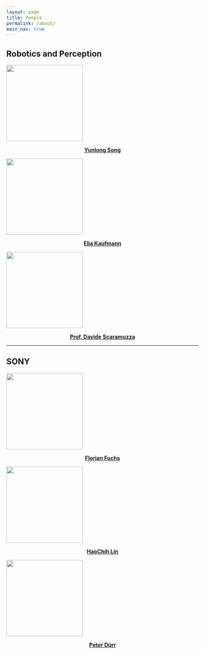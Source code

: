 ```yaml
---
layout: page
title: People 
permalink: /about/
main_nav: true
---
```


<h2 class="text-center">
  Robotics and Perception 
</h2>

<div id="people">
  <div class="inline-block">
    <a href="http://yun-long.github.io/">
    <img class="circular--square" src="{{site.baseurl}}/assets/people/yunlong.jpg" style="width: 200px">
    <p style="text-align:center"><strong>Yunlong Song</strong></p>
    </a>
  </div>
  <div class="inline-block">
    <a href="https://kelia.github.io/">
    <img class="circular--square" src="{{site.baseurl}}/assets/people/elia.png" style="width: 200px">
    <p style="text-align:center"><strong>Elia Kaufmann</strong></p>
    </a>
  </div>
  <div class="inline-block">
    <a href="http://rpg.ifi.uzh.ch/people_scaramuzza.html">
    <img class="circular--square" src="{{site.baseurl}}/assets/people/davide.png" style="width: 200px">
    <p style="text-align:center"><strong>Prof. Davide Scaramuzza</strong></p>
    </a>
  </div>
</div>

<hr>

<h2 class="text-center">
  SONY 
</h2>

<div id="people">
  <div class="inline-block">
    <a href="https://www.linkedin.com/in/florian-fuchs-b16b98a9/">
    <img class="circular--square" src="{{site.baseurl}}/assets/people/florian.jpeg" style="width: 200px">
    <p style="text-align:center"><strong>Florian Fuchs</strong></p>
    </a>
  </div>
  <div class="inline-block">
    <a href="https://www.linkedin.com/in/haochih-lin/">
    <img class="circular--square" src="{{site.baseurl}}/assets/people/haochih.jpeg" style="width: 200px">
    <p style="text-align:center"><strong>HaoChih Lin</strong></p>
    </a>
  </div>
  <div class="inline-block">
    <a href="https://www.linkedin.com/in/peter-d%C3%BCrr-8271976b/l">
    <img class="circular--square" src="{{site.baseurl}}/assets/people/peter.jpeg" style="width: 200px">
    <p style="text-align:center"><strong>Peter Dürr</strong></p>
    </a>
  </div>
</div>

<!-- <h2 class="text-center">
  Robotics and Perception Group 
</h2>

**[Flightmare](https://uzh-rpg.github.io/flightmare/)** is developed by researchers 
from **[Robotics and Perception Group](http://rpg.ifi.uzh.ch/index.html)** led by Prof. Davide Scaramuzza. 
Our lab was founded in February 2012 and is part of the Department of Informatics, 
at the University of Zurich, and the Department of Neuroinformatics, 
which is a joint institute of both the University of Zurich and ETH Zurich.
Our mission is to research the fundamental challenges of robotics and computer 
vision that will benefit all of humanity. Our key interest is to develop autonomous machines 
that can navigate all by themselves using only onboard cameras and computation, 
without relying on external infrastructure, such as GPS or position tracking systems, 
nor off-board computing. Our interests encompass predonimantly micro drones because 
they are more challenging and offer more research opportunities than ground robots. -->